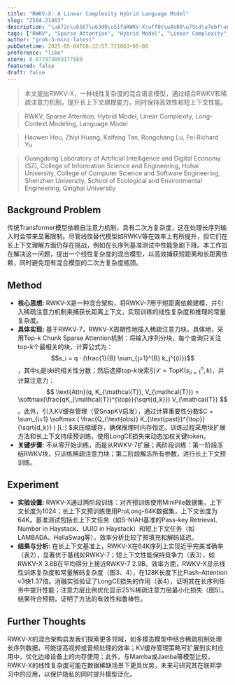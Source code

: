 ```yaml
---
title: "RWKV-X: A Linear Complexity Hybrid Language Model"
slug: "2504.21463"
description: "\u672c\u6587\u63d0\u51faRWKV-X\uff0c\u4e00\u79cd\u7ebf\u6027\u590d\u6742\u5ea6\u7684\u6df7\u5408\u8bed\u8a00\u6a21\u578b\uff0c\u901a\u8fc7\u7ed3\u5408RWKV\u548c\u7a00\u758f\u6ce8\u610f\u529b\u673a\u5236\uff0c\u63d0\u5347\u957f\u4e0a\u4e0b\u6587\u5efa\u6a21\u80fd\u529b\uff0c\u540c\u65f6\u4fdd\u6301\u9ad8\u6548\u6027\u548c\u77ed\u4e0a\u4e0b\u6587\u6027\u80fd\u3002"
tags: ["RWKV", "Sparse Attention", "Hybrid Model", "Linear Complexity", "Long-Context Modeling", "Language Model"]
author: "grok-3-mini-latest"
pubDatetime: 2025-05-04T08:32:57.721063+00:00
preference: "like"
score: 0.877973093177169
featured: false
draft: false
---
```


> 本文提出RWKV-X，一种线性复杂度的混合语言模型，通过结合RWKV和稀疏注意力机制，提升长上下文建模能力，同时保持高效性和短上下文性能。

> RWKV, Sparse Attention, Hybrid Model, Linear Complexity, Long-Context Modeling, Language Model 

> Haowen Hou, Zhiyi Huang, Kaifeng Tan, Rongchang Lu, Fei Richard Yu

> Guangdong Laboratory of Artificial Intelligence and Digital Economy (SZ), College of Information Science and Engineering, Hohai University, College of Computer Science and Software Engineering, Shenzhen University, School of Ecological and Environmental Engineering, Qinghai University 

## Background Problem

传统Transformer模型依赖自注意力机制，具有二次方复杂度，这在处理长序列输入时会带来显著限制。尽管线性替代模型如RWKV等在效率上有所提升，但它们在长上下文理解方面仍存在挑战，例如在长序列基准测试中性能急剧下降。本工作旨在解决这一问题，提出一个线性复杂度的混合模型，以高效捕获短距离和长距离依赖，同时避免现有混合模型的二次方复杂度瓶颈。

## Method

*   **核心思想:** RWKV-X是一种混合架构，将RWKV-7用于短距离依赖建模，并引入稀疏注意力机制来捕获长距离上下文，实现训练的线性复杂度和推理的常量复杂度。
*   **具体实现:** 基于RWKV-7，RWKV-X周期性地插入稀疏注意力块。具体地，采用Top-k Chunk Sparse Attention机制：将输入序列分块，每个查询只关注top-k个最相关的块，计算公式为：$$s_i = q · (\frac{1}{B} \sum_{j=1}^{B} k_j^{(i)})$$，其中$s_i$是块i的相关性分数；然后选择top-k块索引$\mathcal{L} = \text{TopK}({ s_i }_{i=1}^n, k)$，并计算注意力：$$ \text{Attn}(q, K_{\mathcal{T}}, V_{\mathcal{T}}) = \softmax(\frac{qK_{\mathcal{T}}^{\top}}{\sqrt{d_k}}) V_{\mathcal{T}} $$。此外，引入KV缓存管理（受SnapKV启发），通过计算重要性分数$C = \sum_{i=1} \softmax ( \frac{Q_{\text{obs}} K_{\text{past}}^{\top}}{\sqrt{d_k}} ) [i,:] $来压缩缓存，确保推理时内存恒定。训练过程采用块扩展方法和长上下文持续预训练，使用LongCE损失来动态加权关键token。
*   **关键步骤:** 不从零开始训练，而是从RWKV-7扩展；两阶段训练：第一阶段冻结RWKV块，只训练稀疏注意力块；第二阶段解冻所有参数，进行长上下文预训练。

## Experiment

*   **实验设置:** RWKV-X通过两阶段训练：对齐预训练使用MiniPile数据集，上下文长度为1024；长上下文预训练使用ProLong-64K数据集，上下文长度为64K。基准测试包括长上下文任务（如S-NIAH基准的Pass-key Retrieval、Number in Haystack、UUID in Haystack）和短上下文任务（如LAMBADA、HellaSwag等）。效率分析比较了预填充和解码延迟。
*   **结果与分析:** 在长上下文基准上，RWKV-X在64K序列上实现近乎完美准确率（表2），显著优于基线如RWKV-7；短上下文性能保持竞争力（表3），如RWKV-X 3.6B在平均得分上接近RWKV-7 2.9B。效率方面，RWKV-X显示线性训练复杂度和常量解码复杂度（图3、4），在128K长度下比Flash-Attention v3快1.37倍。消融实验验证了LongCE损失的作用（表4），证明其在长序列任务中提升性能；注意力层比例优化显示25%稀疏注意力层最小化损失（图5）。结果符合预期，证明了方法的有效性和鲁棒性。

## Further Thoughts 

RWKV-X的混合架构启发我们探索更多领域，如多模态模型中结合稀疏机制处理长序列数据，可能提高视频或音频处理的效率；KV缓存管理策略可扩展到实时应用中，优化边缘设备上的内存使用；此外，与Mamba或Jamba等模型比较，RWKV-X的线性复杂度可能在数据稀缺场景下更具优势，未来可研究其在联邦学习中的应用，以保护隐私的同时提升模型泛化。